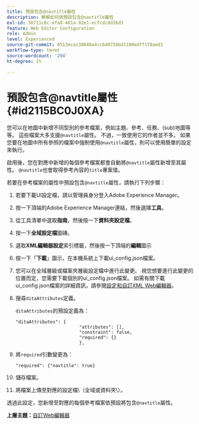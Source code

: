 ```yaml
---
title: 預設包含@navtitle屬性
description: 瞭解如何依預設包含@navtitle屬性
exl-id: 38711c0c-efa8-461a-92e1-ecfcdcdd36d3
feature: Web Editor Configuration
role: Admin
level: Experienced
source-git-commit: 0513ecac38840a4cc649758bd1180edff1f8aed1
workflow-type: tm+mt
source-wordcount: '294'
ht-degree: 1%

---
```


# 預設包含@navtitle屬性 {#id2115BC0J0XA}

您可以在地圖中新增不同型別的參考檔案，例如主題、參考、任務、\(sub\)地圖等等。 這些檔案大多支援`@navtitle`屬性。 不過，一致使用它的作者並不多。 如果您要在地圖中所有參照的檔案中強制使用`@navtitle`屬性，則可以使用簡單的設定來執行。

啟用後，您在對應中新增的每個參考檔案都會自動將`@navtitle`屬性新增至其屬性。 `@navtitle`也會取得參考內容的`title`專案值。

若要在參考檔案的屬性中預設包含`@navtitle`屬性，請執行下列步驟：

1. 若要下載UI設定檔，請以管理員身分登入Adobe Experience Manager。

1. 按一下頂端的Adobe Experience Manager連結，然後選擇&#x200B;**工具**。
1. 從工具清單中選取&#x200B;**指南**，然後按一下&#x200B;**資料夾設定檔**。
1. 按一下&#x200B;**全域設定檔**&#x200B;圖磚。
1. 選取&#x200B;**XML編輯器設定**&#x200B;索引標籤，然後按一下頂端的&#x200B;**編輯**&#x200B;圖示
1. 按一下「**下載**」圖示，在本機系統上下載ui\_config.json檔案。
1. 您可以在全域層級或檔案夾層級設定檔中進行此變更。 視您想要進行此變更的位置而定，您需要下載個別的ui\_config.json檔案。 如需有關下載ui\_config.json檔案的詳細資訊，請參閱[設定和自訂XML Web編輯器](conf-folder-level.md#id2065G300O5Z)。

1. 搜尋`ditaAttributes`定義。

   `ditaAttributes`的預設定義為：

   ```
   "ditaAttributes": {
                           "attributes": [],
                           "constraint": false,
                           "required": {}
                           },
   ```

1. 將`required`引數變更為：

   ```
   "required": {"navtitle": true}
   ```

1. 儲存檔案。

1. 將檔案上傳至對應的設定檔\（全域或資料夾\）。


透過此設定，您新增至對應的每個參考檔案依預設將包含`@navtitle`屬性。

**上層主題：**[&#x200B;自訂Web編輯器](conf-web-editor.md)
